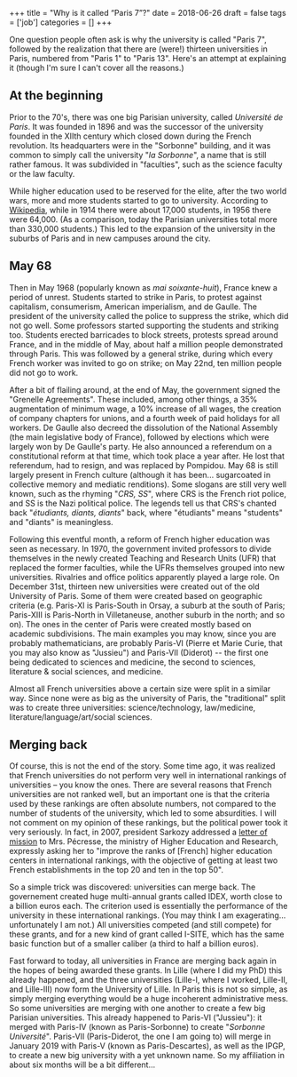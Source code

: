 +++
title = "Why is it called “Paris 7”?"
date = 2018-06-26
draft = false
tags = ['job']
categories = []
+++

One question people often ask is why the university is called "Paris 7", followed by the realization that there are (were!) thirteen universities in Paris, numbered from "Paris 1" to "Paris 13".
Here's an attempt at explaining it (though I'm sure I can't cover all the reasons.)
<!--more-->

## At the beginning

Prior to the 70's, there was one big Parisian university, called *Université de Paris*.
It was founded in 1896 and was the successor of the university founded in the XIIth century which closed down during the French revolution.
Its headquarters were in the "Sorbonne" building, and it was common to simply call the university "*la Sorbonne*", a name that is still rather famous.
It was subdivided in "faculties", such as the science faculty or the law faculty.

While higher education used to be reserved for the elite, after the two world wars, more and more students started to go to university.
According to [Wikipedia](https://fr.wikipedia.org/wiki/Nouvelle_universit%C3%A9_de_Paris), while in 1914 there were about 17,000 students, in 1956 there were 64,000.
(As a comparison, today the Parisian universities total more than 330,000 students.)
This led to the expansion of the university in the suburbs of Paris and in new campuses around the city.

## May 68

Then in May 1968 (popularly known as *mai soixante-huit*), France knew a period of unrest.
Students started to strike in Paris, to protest against capitalism, consumerism, American imperialism, and de Gaulle.
The president of the university called the police to suppress the strike, which did not go well.
Some professors started supporting the students and striking too.
Students erected barricades to block streets, protests spread around France, and in the middle of May, about half a million people demonstrated through Paris.
This was followed by a general strike, during which every French worker was invited to go on strike; on May 22nd, ten million people did not go to work.

After a bit of flailing around, at the end of May, the government signed the "Grenelle Agreements".
These included, among other things, a 35% augmentation of minimum wage, a 10% increase of all wages, the creation of company chapters for unions, and a fourth week of paid holidays for all workers.
De Gaulle also decreed the dissolution of the National Assembly (the main legislative body of France), followed by elections which were largely won by De Gaulle's party.
He also announced a referendum on a constitutional reform at that time, which took place a year after.
He lost that referendum, had to resign, and was replaced by Pompidou.
May 68 is still largely present in French culture (although it has been... sugarcoated in collective memory and mediatic renditions).
Some slogans are still very well known, such as the rhyming "*CRS, SS*", where CRS is the French riot police, and SS is the Nazi political police.
The legends tell us that CRS's chanted back "*étudiants, diants, diants*" back, where "étudiants" means "students" and "diants" is meaningless.

Following this eventful month, a reform of French higher education was seen as necessary.
In 1970, the government invited professors to divide themselves in the newly created Teaching and Research Units (UFR) that replaced the former faculties, while the UFRs themselves grouped into new universities.
Rivalries and office politics apparently played a large role.
On December 31st, thirteen new universities were created out of the old University of Paris.
Some of them were created based on geographic criteria (e.g. Paris-XI is Paris-South in Orsay, a suburb at the south of Paris; Paris-XIII is Paris-North in Villetaneuse, another suburb in the north; and so on).
The ones in the center of Paris were created mostly based on academic subdivisions.
The main examples you may know, since you are probably mathematicians, are probably Paris-VI (Pierre et Marie Curie, that you may also know as "Jussieu") and Paris-VII (Diderot) -- the first one being dedicated to sciences and medicine, the second to sciences, literature & social sciences, and medicine.

Almost all French universities above a certain size were split in a similar way.
Since none were as big as the university of Paris, the "traditional" split was to create three universities: science/technology, law/medicine, literature/language/art/social sciences.

## Merging back

Of course, this is not the end of the story.
Some time ago, it was realized that French universities do not perform very well in international rankings of universities – you know the ones.
There are several reasons that French universities are not ranked well, but an important one is that the criteria used by these rankings are often absolute numbers, not compared to the number of students of the university, which led to some absurdities.
I will not comment on my opinion of these rankings, but the political power took it very seriously.
In fact, in 2007, president Sarkozy addressed a [letter of mission](http://discours.vie-publique.fr/notices/077002458.html) to Mrs. Pécresse, the ministry of Higher Education and Research, expressly asking her to "improve the ranks of [French] higher education centers in international rankings, with the objective of getting at least two French establishments in the top 20 and ten in the top 50".

So a simple trick was discovered: universities can merge back.
The governement created huge multi-annual grants called IDEX, worth close to a billion euros each.
The criterion used is essentially the performance of the university in these international rankings.
(You may think I am exagerating... unfortunately I am not.)
All universities competed (and still compete) for these grants, and for a new kind of grant called I-SITE, which has the same basic function but of a smaller caliber (a third to half a billion euros).

Fast forward to today, all universities in France are merging back again in the hopes of being awarded these grants.
In Lille (where I did my PhD) this already happened, and the three universities (Lille-I, where I worked, Lille-II, and Lille-III) now form the University of Lille.
In Paris this is not so simple, as simply merging everything would be a huge incoherent administrative mess.
So some universities are merging with one another to create a few big Parisian universities.
This already happened to Paris-VI ("Jussieu"): it merged with Paris-IV (known as Paris-Sorbonne) to create "*Sorbonne Université*".
Paris-VII (Paris-Diderot, the one I am going to) will merge in January 2019 with Paris-V (known as Paris-Descartes), as well as the IPGP, to create a new big university with a yet unknown name.
So my affiliation in about six months will be a bit different...
